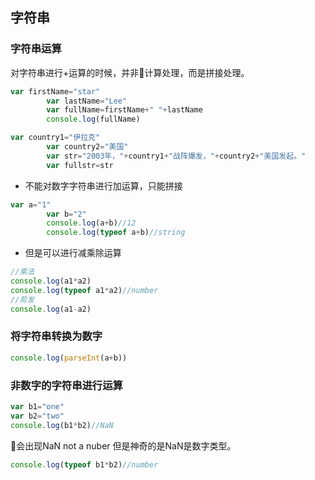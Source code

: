 ## 字符串

### 字符串运算
对字符串进行+运算的时候，并非计算处理，而是拼接处理。

```javascript
var firstName="star"
		var lastName="Lee"
		var fullName=firstName+" "+lastName
		console.log(fullName)
```


```javascript
var country1="伊拉克"
		var country2="美国"
		var str="2003年，"+country1+"战阵爆发，"+country2+"美国发起。"
		var fullstr=str
```

* 不能对数字字符串进行加运算，只能拼接

```javascript
var a="1"
		var b="2"
		console.log(a+b)//12
		console.log(typeof a+b)//string
```
* 但是可以进行减乘除运算

```javascript
//乘法
console.log(a1*a2)
console.log(typeof a1*a2)//number
//剪发
console.log(a1-a2)
```

### 将字符串转换为数字

```javascript
console.log(parseInt(a+b))
```

### 非数字的字符串进行运算

```javascript
var b1="one"
var b2="two"
console.log(b1*b2)//NaN
```

会出现NaN not a nuber
但是神奇的是NaN是数字类型。
```javascript
console.log(typeof b1*b2)//number
```
